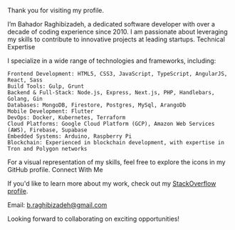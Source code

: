 Thank you for visiting my profile.

I’m Bahador Raghibizadeh, a dedicated software developer with over a decade of coding experience since 2010. I am passionate about leveraging my skills to contribute to innovative projects at leading startups.
Technical Expertise

I specialize in a wide range of technologies and frameworks, including:

    Frontend Development: HTML5, CSS3, JavaScript, TypeScript, AngularJS, React, Sass
    Build Tools: Gulp, Grunt
    Backend & Full-Stack: Node.js, Express, Next.js, PHP, Handlebars, Golang, Gin
    Databases: MongoDB, Firestore, Postgres, MySql, ArangoDb
    Mobile Development: Flutter
    DevOps: Docker, Kubernetes, Terraform
    Cloud Platforms: Google Cloud Platform (GCP), Amazon Web Services (AWS), Firebase, Supabase
    Embedded Systems: Arduino, Raspberry Pi
    Blockchain: Experienced in blockchain development, with expertise in Tron and Polygon networks

For a visual representation of my skills, feel free to explore the icons in my GitHub profile.
Connect With Me

If you'd like to learn more about my work, check out my [StackOverflow profile](https://stackoverflow.com/users/5385135/bahador-raghibizadeh).

Email: b.raghibizadeh@gmail.com

Looking forward to collaborating on exciting opportunities!
